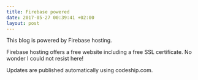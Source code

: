 ```yaml
---
title: Firebase powered
date: 2017-05-27 00:39:41 +02:00
layout: post
---
```


This blog is powered by Firebase hosting.

Firebase hosting offers a free website including a free SSL certificate.
No wonder I could not resist here!

Updates are published automatically using codeship.com.
